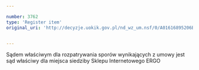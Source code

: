 ```yaml
---

number: 3762
type: 'Register item'
original_uri: 'http://decyzje.uokik.gov.pl/nd_wz_um.nsf/0/A01616895206BEA1C1257A8A00344D7A?OpenDocument'


---
```


Sądem właściwym dla rozpatrywania sporów wynikających z umowy jest sąd właściwy dla miejsca siedziby Sklepu Internetowego ERGO

